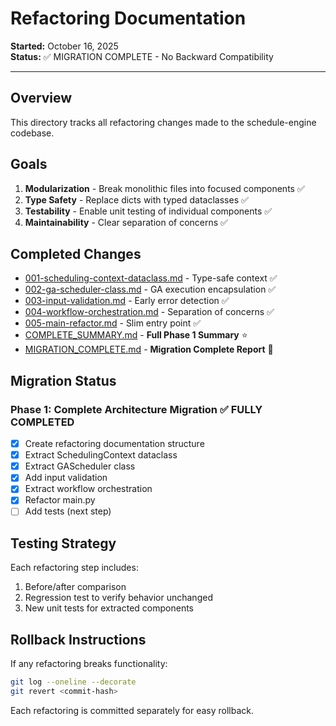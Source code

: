 # Refactoring Documentation

**Started:** October 16, 2025  
**Status:** ✅ MIGRATION COMPLETE - No Backward Compatibility

---

## Overview

This directory tracks all refactoring changes made to the schedule-engine codebase.

## Goals

1. **Modularization** - Break monolithic files into focused components ✅
2. **Type Safety** - Replace dicts with typed dataclasses ✅
3. **Testability** - Enable unit testing of individual components ✅
4. **Maintainability** - Clear separation of concerns ✅

## Completed Changes

- [001-scheduling-context-dataclass.md](./001-scheduling-context-dataclass.md) - Type-safe context ✅
- [002-ga-scheduler-class.md](./002-ga-scheduler-class.md) - GA execution encapsulation ✅
- [003-input-validation.md](./003-input-validation.md) - Early error detection ✅
- [004-workflow-orchestration.md](./004-workflow-orchestration.md) - Separation of concerns ✅
- [005-main-refactor.md](./005-main-refactor.md) - Slim entry point ✅
- [COMPLETE_SUMMARY.md](./COMPLETE_SUMMARY.md) - **Full Phase 1 Summary** ⭐
- [MIGRATION_COMPLETE.md](./MIGRATION_COMPLETE.md) - **Migration Complete Report** 🎉

## Migration Status

### Phase 1: Complete Architecture Migration ✅ **FULLY COMPLETED**
- [x] Create refactoring documentation structure
- [x] Extract SchedulingContext dataclass
- [x] Extract GAScheduler class
- [x] Add input validation
- [x] Extract workflow orchestration
- [x] Refactor main.py
- [ ] Add tests (next step)

## Testing Strategy

Each refactoring step includes:
1. Before/after comparison
2. Regression test to verify behavior unchanged
3. New unit tests for extracted components

## Rollback Instructions

If any refactoring breaks functionality:
```bash
git log --oneline --decorate
git revert <commit-hash>
```

Each refactoring is committed separately for easy rollback.
